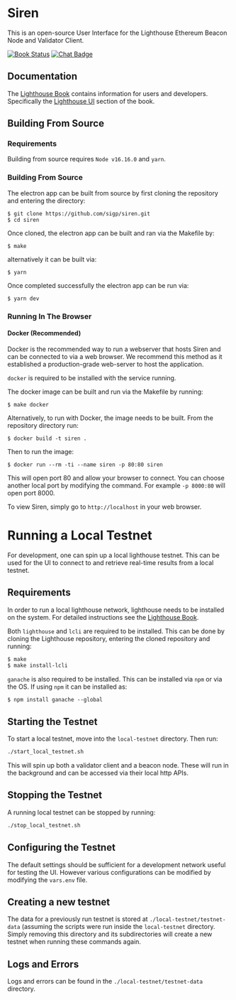 # Siren

This is an open-source User Interface for the Lighthouse Ethereum Beacon Node
and Validator Client.

[![Book Status]][Book Link] [![Chat Badge]][Chat Link]

[Chat Badge]: https://img.shields.io/badge/chat-discord-%237289da
[Chat Link]: https://discord.gg/jpqcHXPRVJ
[Book Status]:https://img.shields.io/badge/user--docs-unstable-informational
[Book Link]: https://lighthouse-book.sigmaprime.io/lighthouse-ui.html
[stable]: https://github.com/sigp/siren/tree/stable
[unstable]: https://github.com/sigp/siren/tree/unstable

## Documentation

The [Lighthouse Book](https://lighthouse-book.sigmaprime.io) contains information for users and
developers. Specifically the [Lighthouse UI](https://lighthouse-book.sigmaprime.io/lighthouse-ui.html) section of the book.

## Building From Source

### Requirements

Building from source requires `Node v16.16.0` and `yarn`. 

### Building From Source

The electron app can be built from source by first cloning the repository and
entering the directory:

```
$ git clone https://github.com/sigp/siren.git
$ cd siren
```

Once cloned, the electron app can be built and ran via the Makefile by:

```
$ make
```

alternatively it can be built via:

```
$ yarn
```

Once completed successfully the electron app can be run via:

```
$ yarn dev
```

### Running In The Browser

#### Docker (Recommended)

Docker is the recommended way to run a webserver that hosts Siren and can be
connected to via a web browser. We recommend this method as it established a
production-grade web-server to host the application.

`docker` is required to be installed with the service running.

The docker image can be built and run via the Makefile by running:
```
$ make docker
```

Alternatively, to run with Docker, the image needs to be built. From the repository directory
run:
```
$ docker build -t siren .
```

Then to run the image:
```
$ docker run --rm -ti --name siren -p 80:80 siren
```

This will open port 80 and allow your browser to connect. You can choose
another local port by modifying the command. For example `-p 8000:80` will open
port 8000.

To view Siren, simply go to `http://localhost` in your web browser.

# Running a Local Testnet

For development, one can spin up a local lighthouse testnet. This can be used
for the UI to connect to and retrieve real-time results from a local testnet.

## Requirements

In order to run a local lighthouse network, lighthouse needs to be installed on
the system. For detailed instructions see the [Lighthouse Book](https://lighthouse-book.sigmaprime.io/).

Both `lighthouse` and `lcli` are required to be installed. This can be done by
cloning the Lighthouse repository, entering the cloned repository and running:

```bash
$ make
$ make install-lcli
```

`ganache` is also required to be installed. This can be installed via `npm` or via the OS. If using `npm` it can be installed as:
```
$ npm install ganache --global
```

## Starting the Testnet

To start a local testnet, move into the `local-testnet` directory. Then run:
```bash
./start_local_testnet.sh
```

This will spin up both a validator client and a beacon node. These will run in
the background and can be accessed via their local http APIs.

## Stopping the Testnet

A running local testnet can be stopped by running:

```bash
./stop_local_testnet.sh
```

## Configuring the Testnet

The default settings should be sufficient for a development network useful for
testing the UI. However various configurations can be modified by modifying the
`vars.env` file.

## Creating a new testnet

The data for a previously run testnet is stored at
`./local-testnet/testnet-data` (assuming the scripts were run inside the
`local-testnet` directory. Simply removing this directory and its
subdirectories will create a new testnet when running these commands again.

## Logs and Errors

Logs and errors can be found in the `./local-testnet/testnet-data` directory.

